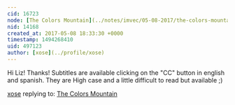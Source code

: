 ```yaml
---
cid: 16723
node: [The Colors Mountain](../notes/imvec/05-08-2017/the-colors-mountain)
nid: 14168
created_at: 2017-05-08 18:33:30 +0000
timestamp: 1494268410
uid: 497123
author: [xose](../profile/xose)
---
```


Hi Liz! Thanks! Subtitles are available clicking on the "CC" button in english and spanish. They are High case and a little difficult to read but available ;)

[xose](../profile/xose) replying to: [The Colors Mountain](../notes/imvec/05-08-2017/the-colors-mountain)


